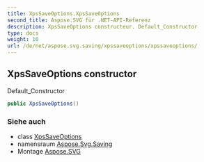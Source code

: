 ```yaml
---
title: XpsSaveOptions.XpsSaveOptions
second_title: Aspose.SVG für .NET-API-Referenz
description: XpsSaveOptions constructeur. Default_Constructor
type: docs
weight: 10
url: /de/net/aspose.svg.saving/xpssaveoptions/xpssaveoptions/
---
```

## XpsSaveOptions constructor

Default_Constructor

```csharp
public XpsSaveOptions()
```

### Siehe auch

* class [XpsSaveOptions](../)
* namensraum [Aspose.Svg.Saving](../../xpssaveoptions/)
* Montage [Aspose.SVG](../../../)


